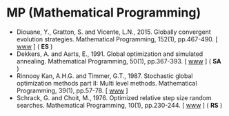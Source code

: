 # MP (Mathematical Programming)

* Diouane, Y., Gratton, S. and Vicente, L.N., 2015. Globally convergent evolution strategies. Mathematical Programming, 152(1), pp.467-490. [ [www](https://link.springer.com/article/10.1007/s10107-014-0793-x) ] ( **ES** )
* Dekkers, A. and Aarts, E., 1991. Global optimization and simulated annealing. Mathematical Programming, 50(1), pp.367-393. [ [www](https://link.springer.com/article/10.1007/BF01594945) ] ( **SA** )
* Rinnooy Kan, A.H.G. and Timmer, G.T., 1987. Stochastic global optimization methods part II: Multi level methods. Mathematical Programming, 39(1), pp.57-78. [ [www](https://link.springer.com/article/10.1007/BF02592071) ]
* Schrack, G. and Choit, M., 1976. Optimized relative step size random searches. Mathematical Programming, 10(1), pp.230-244. [ [www](https://link.springer.com/article/10.1007/BF01580669) ] ( **RS** )
